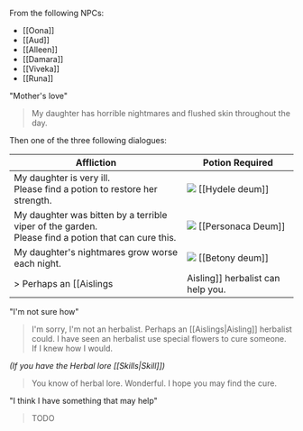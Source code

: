 From the following NPCs:
- [[Oona]]
- [[Aud]]
- [[Alleen]]
- [[Damara]]
- [[Viveka]]
- [[Runa]]

"Mother's love"
> My daughter has horrible nightmares and flushed skin throughout the day.

Then one of the three following dialogues:

| Affliction                                                                                                    | Potion Required                                                     |
| ------------------------------------------------------------------------------------------------------------- | ------------------------------------------------------------------- |
| My daughter is very ill.  <br>Please find a potion to restore her strength.  <br>                             | ![](https://www.vorlof.com/images/items2/54.png) [[Hydele deum]]    |
| My daughter was bitten by a terrible viper of the garden.  <br>Please find a potion that can cure this.  <br> | ![](https://www.vorlof.com/images/items2/55.png) [[Personaca Deum]] |
| My daughter's nightmares grow worse each night.  <br>                                                         | ![](https://www.vorlof.com/images/items2/62.png) [[Betony deum]]    |
> Perhaps an [[Aislings|Aisling]] herbalist can help you.

"I'm not sure how"
> I'm sorry, I'm not an herbalist. Perhaps an [[Aislings|Aisling]] herbalist could. I have seen an herbalist use special flowers to cure someone. If I knew how I would.

*(If you have the Herbal lore [[Skills|Skill]])*
> You know of herbal lore. Wonderful. I hope you may find the cure.

"I think I have something that may help"
> TODO